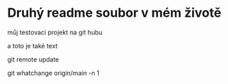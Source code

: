 # Druhý readme soubor v mém životě
můj testovaci projekt na git hubu


a toto je také text

git remote update

git whatchange origin/main -n 1
